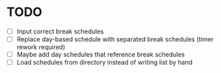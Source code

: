 # TODO

- [ ] Input correct break schedules
- [ ] Replace day-based schedule with separated break schedules (timer rework required)
- [ ] Maybe add day schedules that reference break schedules
- [ ] Load schedules from directory instead of writing list by hand
